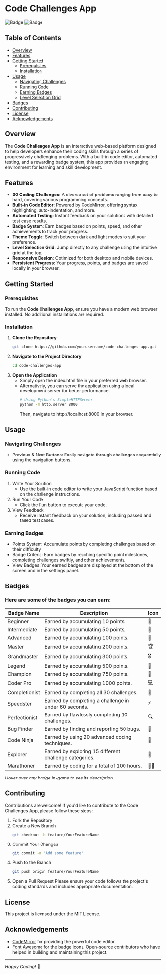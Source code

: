 # Code Challenges App

![Badge](https://img.shields.io/badge/Level-30-brightgreen) ![Badge](https://img.shields.io/badge/Badges-15-blue)

## Table of Contents

- [Overview](#overview)
- [Features](#features)
- [Getting Started](#getting-started)
  - [Prerequisites](#prerequisites)
  - [Installation](#installation)
- [Usage](#usage)
  - [Navigating Challenges](#navigating-challenges)
  - [Running Code](#running-code)
  - [Earning Badges](#earning-badges)
  - [Level Selection Grid](#level-selection-grid)
- [Badges](#badges)
- [Contributing](#contributing)
- [License](#license)
- [Acknowledgements](#acknowledgements)

## Overview

The **Code Challenges App** is an interactive web-based platform designed to help developers enhance their coding skills through a series of progressively challenging problems. With a built-in code editor, automated testing, and a rewarding badge system, this app provides an engaging environment for learning and skill development.

## Features

- **30 Coding Challenges**: A diverse set of problems ranging from easy to hard, covering various programming concepts.
- **Built-in Code Editor**: Powered by CodeMirror, offering syntax highlighting, auto-indentation, and more.
- **Automated Testing**: Instant feedback on your solutions with detailed test case results.
- **Badge System**: Earn badges based on points, speed, and other achievements to track your progress.
- **Theme Toggle**: Switch between dark and light modes to suit your preference.
- **Level Selection Grid**: Jump directly to any challenge using the intuitive grid at the top.
- **Responsive Design**: Optimized for both desktop and mobile devices.
- **Persistent Progress**: Your progress, points, and badges are saved locally in your browser.

## Getting Started

### Prerequisites

To run the **Code Challenges App**, ensure you have a modern web browser installed. No additional installations are required.

### Installation

1. **Clone the Repository**
   ```bash
   git clone https://github.com/yourusername/code-challenges-app.git
   ```
2. **Navigate to the Project Directory**
    ```bash
    cd code-challenges-app
    ```
3. **Open the Application**
    - Simply open the index.html file in your preferred web browser.
    - Alternatively, you can serve the application using a local development server for better performance.
        ```bash
        # Using Python's SimpleHTTPServer
        python -m http.server 8000
        ```
        Then, navigate to http://localhost:8000 in your browser.

## Usage

### Navigating Challenges

- Previous & Next Buttons: Easily navigate through challenges sequentially using the navigation buttons.

### Running Code

1. Write Your Solution
    - Use the built-in code editor to write your JavaScript function based on the challenge instructions.
2. Run Your Code
    - Click the Run button to execute your code.
3. View Feedback
    - Receive instant feedback on your solution, including passed and failed test cases.

### Earning Badges

- Points System: Accumulate points by completing challenges based on their difficulty.
- Badge Criteria: Earn badges by reaching specific point milestones, completing challenges swiftly, and other achievements.
- View Badges: Your earned badges are displayed at the bottom of the screen and in the settings panel.

## Badges
### Here are some of the badges you can earn:

| Badge Name | Description | Icon |
| ---------- | ----------- | ---- |
| Beginner | Earned by accumulating 10 points. | 🥉 |
| Intermediate | Earned by accumulating 50 points. | 🥈 |
| Advanced | Earned by accumulating 100 points. | 🥇 |
| Master | Earned by accumulating 200 points. | 🏆 |
| Grandmaster | Earned by accumulating 300 points. | 🎖️ |
| Legend | Earned by accumulating 500 points. | 🌟 |
| Champion | Earned by accumulating 750 points. | 🏅 |
| Coder Pro | Earned by accumulating 1000 points. | 💻 |
| Completionist | Earned by completing all 30 challenges. | 🎯 |
| Speedster | Earned by completing a challenge in under 60 seconds. | ⚡ |
| Perfectionist | Earned by flawlessly completing 10 challenges. | 🔍 |
| Bug Finder | Earned by finding and reporting 50 bugs. | 🐛 |
| Code Ninja | Earned by using 20 advanced coding techniques. | 🥷 |
| Explorer | Earned by exploring 15 different challenge categories. | 🧭 |
| Marathoner | Earned by coding for a total of 100 hours. | 🏃‍♂️ |
*Hover over any badge in-game to see its description.*

## Contributing

Contributions are welcome! If you'd like to contribute to the Code Challenges App, please follow these steps:
1. Fork the Repository
2. Create a New Branch
    ```bash
    git checkout -b feature/YourFeatureName
    ```
3. Commit Your Changes
    ```bash
    git commit -m "Add some feature"
    ```
4. Push to the Branch
    ```bash
    git push origin feature/YourFeatureName
    ```
5. Open a Pull Request
Please ensure your code follows the project's coding standards and includes appropriate documentation.

## License

This project is licensed under the MIT License.

## Acknowledgements

- [CodeMirror](https://codemirror.net/) for providing the powerful code editor.
- [Font Awesome](https://fontawesome.com/) for the badge icons.
Open-source contributors who have helped in building and maintaining this project.
---
*Happy Coding!* 🚀